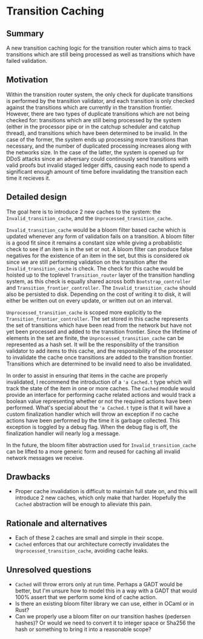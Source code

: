 # Transition Caching

## Summary
[summary]: #summary

A new transition caching logic for the transition router which aims to track transitions which are still being processed as well as transitions which have failed validation.

## Motivation
[motivation]: #motivation

Within the transition router system, the only check for duplicate transitions is performed by the transition validator, and each transition is only checked against the transitions which are currently in the transition frontier. However, there are two types of duplicate transitions which are not being checked for: transitions which are still being processed by the system (either in the processor pipe or in the catchup scheduler and catchup thread), and transitions which have been determined to be invalid. In the case of the former, the system ends up processing more transitions than necessary, and the number of duplicated processing increases along with the networks size. In the case of the latter, the system is opened up for DDoS attacks since an adversary could continously send transitions with valid proofs but invalid staged ledger diffs, causing each node to spend a significant enough amount of time before invalidating the transition each time it recieves it.

## Detailed design
[detailed-design]: #detailed-design

The goal here is to introduce 2 new caches to the system: the `Invalid_transition_cache`, and the `Unprocessed_transition_cache`.

`Invalid_transition_cache` would be a bloom filter based cache which is updated whenever any form of validation fails on a transition. A bloom filter is a good fit since it remains a constant size while giving a probablistic check to see if an item is in the set or not. A bloom filter can produce false negatives for the existence of an item in the set, but this is considered ok since we are still performing validation on the transition after the `Invalid_transition_cache` is check. The check for this cache would be hoisted up to the toplevel `Transition_router` layer of the transition handling system, as this check is equally shared across both `Bootstrap_controller` and `Transition_frontier_controller`. The `Invalid_transition_cache` should also be persisted to disk. Depending on the cost of writing it to disk, it will either be written out on every update, or written out on an interval.

`Unprocessed_transition_cache` is scoped more explicitly to the `Transition_frontier_controller`. The set stored in this cache represents the set of transitions which have been read from the network but have not yet been processed and added to the transition frontier. Since the lifetime of elements in the set are finite, the `Unprocessed_transition_cache` can be represented as a hash set. It will be the responsiblity of the transition validator to add items to this cache, and the responsibility of the processor to invalidate the cache once transitions are added to the transition frontier. Transitions which are determined to be invalid need to also be invalidated.

In order to assist in ensuring that items in the cache are properly invalidated, I recommend the introduction of a `'a Cached.t` type which will track the state of the item in one or more caches. The `Cached` module would provide an interface for performing cache related actions and would track a boolean value representing whether or not the required actions have been performed. What's special about the `'a Cached.t` type is that it will have a custom finalization handler which will throw an exception if no cache actions have been performed by the time it is garbage collected. This exception is toggled by a debug flag. When the debug flag is off, the finalization handler will nearly log a message.

In the future, the bloom filter abstraction used for `Invalid_transition_cache` can be lifted to a more generic form and reused for caching all invalid network messages we receive.

## Drawbacks
[drawbacks]: #drawbacks

- Proper cache invalidation is difficult to maintain full state on, and this will introduce 2 new caches, which only make that harder. Hopefully the `Cached` abstraction will be enough to alleviate this pain.

## Rationale and alternatives
[rationale-and-alternatives]: #rationale-and-alternatives

- Each of these 2 caches are small and simple in their scope.
- `Cached` enforces that our architecture correctly invalidates the `Unprocessed_transition_cache`, avoiding cache leaks.

## Unresolved questions
[unresolved-questions]: #unresolved-questions

- `Cached` will throw errors only at run time. Perhaps a GADT would be better, but I'm unsure how to model this in a way with a GADT that would 100% assert that we perform some kind of cache action.
- Is there an existing bloom filter library we can use, either in OCaml or in Rust?
- Can we properly use a bloom filter on our transition hashes (pedersen hashes)? Or would we need to convert it to integer space or Sha256 the hash or something to bring it into a reasonable scope?
